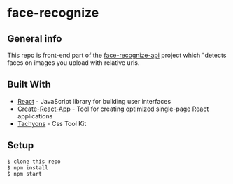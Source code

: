 # face-recognize

## General info
This repo is front-end part of the [face-recognize-api](https://github.com/mahmutsen/face-recognize-api) project which "detects faces on images you upload with relative urls.
	
## Built With

* [React](https://reactjs.org/) - JavaScript library for building user interfaces
* [Create-React-App](https://create-react-app.dev/) - Tool for creating optimized single-page React applications
* [Tachyons](https://tachyons.io/) - Css Tool Kit
	
## Setup
```
$ clone this repo
$ npm install
$ npm start
